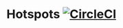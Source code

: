 # Hotspots [![CircleCI](https://circleci.com/gh/rkshkmr800/hotspots.svg?style=svg)](https://circleci.com/gh/rkshkmr800/hotspots)
